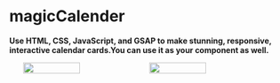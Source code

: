 # magicCalender

**Use HTML, CSS, JavaScript, and GSAP to make stunning, responsive, interactive calendar cards.You can use it as your component as well.**

<box  style='        display: flex;
        justify-content: center;
        align-items: center;'>
  <img src = 'https://github.com/user-attachments/assets/ad9a210b-c276-441c-8784-953eda3b83b7' style='width:45%'><img/>
  <img src = 'https://github.com/user-attachments/assets/5df886a5-a597-4333-bf8d-489dffdb811a' style='width:45%'><img/>
<box/>

